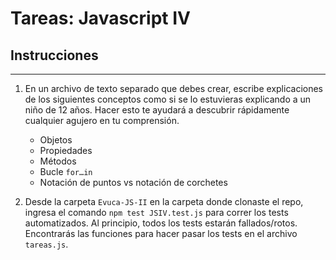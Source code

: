 # Tareas: Javascript IV

## Instrucciones
---
1. En un archivo de texto separado que debes crear, escribe explicaciones de los siguientes conceptos como si se lo estuvieras explicando a un niño de 12 años. Hacer esto te ayudará a descubrir rápidamente cualquier agujero en tu comprensión.

	* Objetos
	* Propiedades
	* Métodos
	* Bucle `for…in`
	* Notación de puntos vs notación de corchetes

2. Desde la carpeta `Evuca-JS-II` en la carpeta donde clonaste el repo, ingresa el comando `npm test JSIV.test.js` para correr los tests automatizados. Al principio, todos los tests estarán fallados/rotos. Encontrarás las funciones para hacer pasar los tests en el archivo `tareas.js`.

